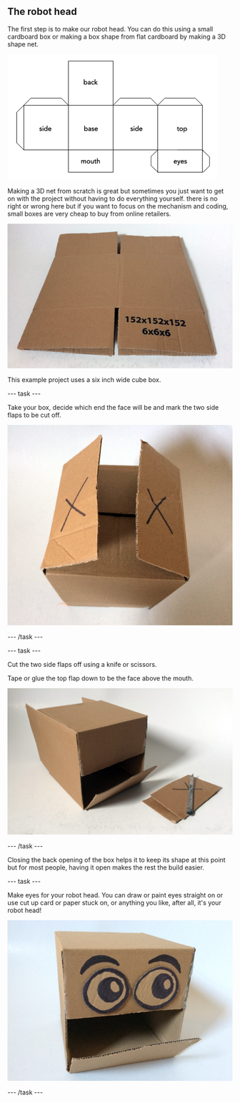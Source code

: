 ## The robot head

The first step is to make our robot head. You can do this using a small cardboard box or making a box shape from flat cardboard by making a 3D shape net.

![3D net of a cube robot head](images/robotHead_3DNet.png)

Making a 3D net from scratch is great but sometimes you just want to get on with the project without having to do everything yourself. there is no right or wrong here but if you want to focus on the mechanism and coding, small boxes are very cheap to buy from online retailers.

![Cheap cardboard box](images/robotHead_cheapBox.png)

This example project uses a six inch wide cube box.

--- task ---

Take your box, decide which end the face will be and mark the two side flaps to be cut off.

![The two side flaps](images/robotHead_sideFlaps.png)

--- /task ---

--- task ---

Cut the two side flaps off using a knife or scissors.

Tape or glue the top flap down to be the face above the mouth.

![Upper face fixed in place](images/robotHead_upperFace.png)

--- /task ---

Closing the back opening of the box helps it to keep its shape at this point but for most people, having it open makes the rest the build easier.

--- task ---

Make eyes for your robot head. You can draw or paint eyes straight on or use cut up card or paper stuck on, or anything you like, after all, it's your robot head!

![Robot head eyes](images/robotHead_eyes.png)

--- /task ---



